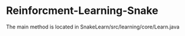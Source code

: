 # Reinforcment-Learning-Snake
The main method is located in SnakeLearn/src/learning/core/Learn.java
